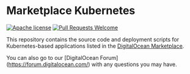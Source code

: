 # Marketplace Kubernetes

[![Apache license](https://img.shields.io/badge/license-Apache-blue.svg)](LICENSE) [![Pull Requests Welcome](https://img.shields.io/badge/PRs-welcome-brightgreen.svg?style=flat)](http://makeapullrequest.com)

This repository contains the source code and deployment scripts for Kubernetes-based applications listed in the [DigitalOcean Marketplace](https://marketplace.digitalocean.com).

You can also go to our [DigitalOcean Forum] (https://forum.digitalocean.com/) with any questions you may have. 
